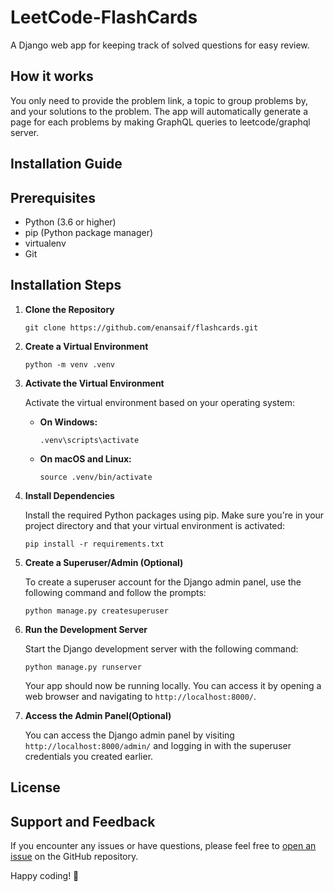 # LeetCode-FlashCards
A Django web app for keeping track of solved questions for easy review.

## How it works
You only need to provide the problem link, a topic to group problems by, 
and your solutions to the problem. The app will automatically generate a 
page for each problems by making GraphQL queries to leetcode/graphql server.

## Installation Guide

## Prerequisites

- Python (3.6 or higher)
- pip (Python package manager)
- virtualenv
- Git

## Installation Steps

1. **Clone the Repository**

   ```
   git clone https://github.com/enansaif/flashcards.git
   ```

2. **Create a Virtual Environment**

   ```
   python -m venv .venv
   ```

3. **Activate the Virtual Environment**

   Activate the virtual environment based on your operating system:

   - **On Windows:**

     ```
     .venv\scripts\activate
     ```

   - **On macOS and Linux:**

     ```
     source .venv/bin/activate
     ```

4. **Install Dependencies**

   Install the required Python packages using pip. Make sure
   you're in your project directory and that your virtual
   environment is activated:

   ```
   pip install -r requirements.txt
   ```
5. **Create a Superuser/Admin (Optional)**

   To create a superuser account for the Django admin panel, use the following command and follow the prompts:

   ```
   python manage.py createsuperuser
   ```

6. **Run the Development Server**

   Start the Django development server with the following command:

   ```
   python manage.py runserver
   ```

   Your app should now be running locally. You can access it by opening a web browser and navigating to `http://localhost:8000/`.

7. **Access the Admin Panel(Optional)**

   You can access the Django admin panel by visiting `http://localhost:8000/admin/` and logging in with the superuser credentials you created earlier.

## License

## Support and Feedback

If you encounter any issues or have questions, please feel free to [open an issue](https://github.com/your-username/your-django-app/issues) on the GitHub repository.

Happy coding! 🚀
